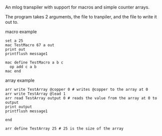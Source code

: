 An mlog transpiler with support for macros and simple counter arrays.

The program takes 2 arguments, the file to tranpiler, and the file to write it out to.

macro example
```
set a 25
mac TestMacro 67 a out
print out
printflush message1

mac define TestMacro a b c
  op add c a b
mac end
```

array example
```
arr write TestArray @copper 0 # writes @copper to the array at 0
arr write TestArray @lead 1
arr read TestArray output 0 # reads the value from the array at 0 to output
print output
printflush message1

end

arr define TestArray 25 # 25 is the size of the array
```

